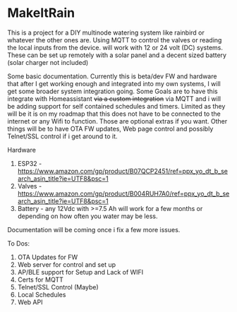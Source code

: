 # MakeItRain
This is a project for a DIY multinode watering system like rainbird or whatever the other ones are. Using MQTT to control the valves or reading the local inputs from the device. will work with 12 or 24 volt (DC) systems. These can be set up remotely with a solar panel and a decent sized battery (solar charger not included) 


Some basic documentation. Currently this is beta/dev FW and hardware that after I get working enough and integrated into my own systems, I will get some broader system integration going. Some Goals are to have this integrate with Homeassistant ~~via a custom integration~~ via MQTT and i will be adding support for self contained schedules and timers. Limited as they will be it is on my roadmap that this does not have to be connected to the internet or any Wifi to function. Those are optional extras if you want. Other things will be to have OTA FW updates, Web page control and possibly Telnet/SSL control if i get around to it. 

Hardware 
1. ESP32 - https://www.amazon.com/gp/product/B07QCP2451/ref=ppx_yo_dt_b_search_asin_title?ie=UTF8&psc=1
2. Valves - https://www.amazon.com/gp/product/B004RUH7A0/ref=ppx_yo_dt_b_search_asin_title?ie=UTF8&psc=1
3. Battery - any 12Vdc with >=7.5 Ah will work for a few months or depending on how often you water may be less. 

Documentation will be coming once i fix a few more issues. 


To Dos: 
1. OTA Updates for FW
2. Web server for control and set up 
3. AP/BLE support for Setup and Lack of WIFI
4. Certs for MQTT 
5. Telnet/SSL Control (Maybe) 
6. Local Schedules 
7. Web API 
